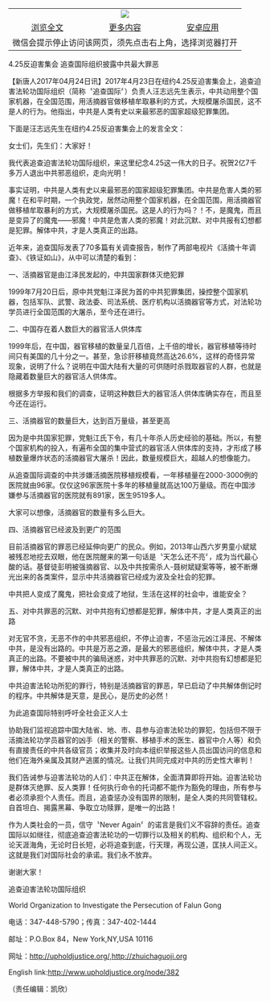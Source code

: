 

<table>
  <tr>
    <td align="center" colspan="3">
      <a href="https://github.com/ogate/ogate/blob/master/README.md"><img src="https://cloud.githubusercontent.com/assets/11880933/13434984/f430fae2-e012-11e5-814f-c2df1e82b247.jpg"/></a>
    </td>
  </tr>
  <tr>
    <td align="center">
      <a href="https://s3.ap-south-1.amazonaws.com/ogatem/oGate.htm?c818468&from=oNote">浏览全文</a>
    </td>
    <td align="center">
      <a href="https://s3.ap-south-1.amazonaws.com/ogatem/oGate.htm?from=oNote">更多内容</a>
    </td>
    <td align="center">
      <a href="https://raw.githubusercontent.com/ogate/up/master/ogate.apk">安卓应用</a>
    </td>
  </tr>
  <tr>
    <td align="center" colspan="3">
      微信会提示停止访问该网页，须先点击右上角，选择浏览器打开
    </td>
  </tr>
</table>    



4.25反迫害集会  追查国际组织披露中共最大罪恶








【新唐人2017年04月24日讯】2017年4月23日在纽约4.25反迫害集会上，追查迫害法轮功国际组织（简称〝追查国际〞）负责人汪志远先生表示，中共动用整个国家机器，在全国范围，用活摘器官做移植牟取暴利的方式，大规模屠杀国民，这不是人的行为。他指出，中共是人类有史以来最邪恶的国家超级犯罪集团。











下面是汪志远先生在纽约4.25反迫害集会上的发言全文：



女士们，先生们：大家好！



我代表追查迫害法轮功国际组织，来这里纪念4.25这一伟大的日子。祝贺2亿7千多万人退出中共邪恶组织，走向光明！



事实证明，中共是人类有史以来最邪恶的国家超级犯罪集团。中共是危害人类的邪魔！在和平时期，一个执政党，居然动用整个国家机器，在全国范围，用活摘器官做移植牟取暴利的方式，大规模屠杀国民。这是人的行为吗？！不，是魔鬼，而且是变异了的魔鬼——邪魔！中共是危害人类的邪魔！对此沉默、对中共报有幻想都是犯罪。解体中共，才是人类真正的出路。



近年来，追查国际发表了70多篇有关调查报告，制作了两部电视片《活摘十年调查》、《铁证如山》，从中可以清楚的看到：



 一、活摘器官是由江泽民发起的，中共国家群体灭绝犯罪



1999年7月20日后，原中共党魁江泽民为首的中共犯罪集团，操控整个国家机器，包括军队、武警、政法委、司法系统、医疗机构以活摘器官等方式，对法轮功学员进行全国范围的大屠杀，至今还在进行。



二、中国存在着人数巨大的器官活人供体库



1999年后，在中国，器官移植的数量呈几百倍，上千倍的增长，器官移植等待时间只有美国的几十分之一。甚至，急诊肝移植竟然高达26.6%，这样的奇怪异常现象，说明了什么？说明在中国大陆有大量的可供随时杀戮取器官的人群，也就是隐藏着数量巨大的器官活人供体库。



根据多方举报和我们的调查，证明这种数巨大的器官活人供体库确实存在，而且至今还在运行。



三、活摘器官的数量巨大，达到百万量级，甚至更高



因为是中共国家犯罪，党魁江氏下令，有几十年杀人历史经验的基础。所以，有整个国家机构的投入，有遍布全国的集中营式的器官活人供体库的支持，才形成了移植数量爆炸状态的活摘器官大屠杀！因此，数量规模巨大，超越人的想像能力。



从追查国际调查的中共涉嫌活摘医院移植规模看，一年移植量在2000-3000例的医院就由96家。仅仅这96家医院十多年的移植量就高达100万量级。而在中国涉嫌参与活摘器官的医院就有891家，医生9519多人。



大家可以想像，活摘器官的数量有多么巨大。



四、活摘器官已经波及到更广的范围



目前活摘器官的罪恶已经延伸向更广的民众。例如，2013年山西六岁男童小斌斌被残忍地挖去双眼，他在医院醒来的第一句话是〝天怎么还不亮〞，成为当代最心酸的话。基督徒彭明被强摘器官、以及中共按需杀人-聂树斌疑案等等，被不断爆光出来的各类案件，显示中共活摘器官已经成为波及全社会的犯罪。



中共把人变成了魔鬼，把社会变成了地狱，生活在这样的社会中，谁能安全？



五、对中共罪恶的沉默、对中共抱有幻想都是犯罪，解体中共，才是人类真正的出路



对无官不贪，无恶不作的中共邪恶组织，不停止迫害，不惩治元凶江泽民、不解体中共，是没有出路的。中共是万恶之源，是最大的邪恶组织，解体中共，才是人类真正的出路。不要被中共的骗局迷惑，对中共罪恶的沉默、对中共抱有幻想都是犯罪，解体中共，才是人类真正的出路。



中共迫害法轮功所犯的罪行，特别是活摘器官的罪恶，早已启动了中共解体倒记时的程序。中共解体是天意，是民心，是历史的必然！



为此追查国际特别呼吁全社会正义人士



协助我们监视追踪中国大陆省、地、市、县参与迫害法轮功的罪犯，包括但不限于活摘法轮功学员器官的凶手（相关的警察、移植手术的医生、器官中介人等）和负有直接责任的中共各级官员；收集并及时向本组织举报这些人员出国访问的信息和他们在海外亲属及其财产逃匿的情况。让我们共同完成对中共的历史性大审判！



我们告诫参与迫害法轮功的人们：中共正在解体，全面清算即将开始。迫害法轮功是群体灭绝罪、反人类罪！任何执行命令的托词都不能作为豁免的理由，所有参与者必须承担个人责任。而且，追查惩办没有国界的限制，是全人类的共同管辖权。自首坦白、揭露黑幕、争取立功赎罪，是唯一的出路！



作为人类社会的一员，信守〝Never Again〞的诺言是我们义不容辞的责任。追查国际以如继往，彻底追查迫害法轮功的一切罪行以及相关的机构、组织和个人，无论天涯海角，无论时日长短，必将追查到底，行天理，再现公道，匡扶人间正义。这就是我们对国际社会的承诺。我们永不放弃。



谢谢大家！



追查迫害法轮功国际组织



World Organization to Investigate the Persecution of Falun Gong



电话：347-448-5790；传真：347-402-1444



邮址：P.O.Box 84，New York,NY,USA 10116



网址：http://upholdjustice.org/,http://zhuichaguoji.org



English link:http://www.upholdjustice.org/node/382



（责任编辑：凯欣）






